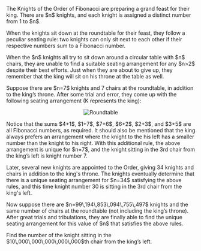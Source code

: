 <p>The Knights of the Order of Fibonacci are preparing a grand feast for their king. There are $n$ knights, and each knight is assigned a distinct number from 1 to $n$.</p>

<p>When the knights sit down at the roundtable for their feast, they follow a peculiar seating rule: two knights can only sit next to each other if their respective numbers sum to a Fibonacci number.</p>

<p>When the $n$ knights all try to sit down around a circular table with $n$ chairs, they are unable to find a suitable seating arrangement for any $n&gt;2$ despite their best efforts. Just when they are about to give up, they remember that the king will sit on his throne at the table as well.</p>

<p>Suppose there are $n=7$ knights and 7 chairs at the roundtable, in addition to the king’s throne. After some trial and error, they come up with the following seating arrangement (K represents the king):</p>

<div style="text-align:center;">
<img src="project/images/p669_roundtable.png" alt="Roundtable" />
</div>

<p>Notice that the sums $4+1$, $1+7$, $7+6$, $6+2$, $2+3$, and $3+5$ are all Fibonacci numbers, as required. It should also be mentioned that the king always prefers an arrangement where the knight to the his left has a smaller number than the knight to his right. With this additional rule, the above arrangement is unique for $n=7$, and the knight sitting in the 3rd chair from the king’s left is knight number 7.</p>

<p>Later, several new knights are appointed to the Order, giving 34 knights and chairs in addition to the king's throne. The knights eventually determine that there is a unique seating arrangement for $n=34$ satisfying the above rules, and this time knight number 30 is sitting in the 3rd chair from the king's left.</p>

<p>Now suppose there are $n=99\,194\,853\,094\,755\,497$ knights and the same number of chairs at the roundtable (not including the king’s throne). After great trials and tribulations, they are finally able to find the unique seating arrangement for this value of $n$ that satisfies the above rules.</p>

<p>Find the number of the knight sitting in the $10\,000\,000\,000\,000\,000$th chair from the king’s left.</p>


